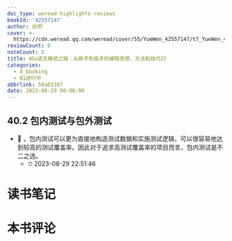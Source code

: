 ```yaml
---
doc_type: weread-highlights-reviews
bookId: '42557147'
author: 白明
cover: >-
  https://cdn.weread.qq.com/weread/cover/55/YueWen_42557147/t7_YueWen_42557147.jpg
reviewCount: 0
noteCount: 1
title: 《Go语言精进之路：从新手到高手的编程思想、方法和技巧2》
categories:
  - 4_booking
  - 01进行中
abbrlink: 50a0316f
date: 2023-08-29 00:00:00
---
```



## 40.2 包内测试与包外测试


- 📌 ，包内测试可以更为直接地构造测试数据和实施测试逻辑，可以很容易地达到较高的测试覆盖率。因此对于追求高测试覆盖率的项目而言，包内测试是不二之选。 
    - ⏱ 2023-08-29 22:51:46 

# 读书笔记


# 本书评论
